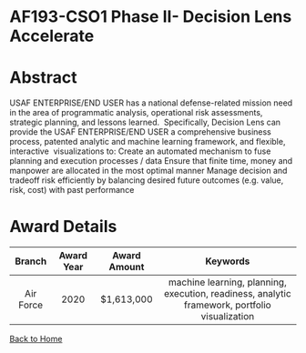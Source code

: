 
AF193-CSO1 Phase II- Decision Lens Accelerate
=============================================

# Abstract


USAF ENTERPRISE/END USER has a national defense-related mission need in the area of programmatic analysis, operational risk assessments, strategic planning, and lessons learned.  Specifically, Decision Lens can provide the USAF ENTERPRISE/END USER a comprehensive business process, patented analytic and machine learning framework, and flexible, interactive  visualizations to: Create an automated mechanism to fuse planning and execution processes / data Ensure that finite time, money and manpower are allocated in the most optimal manner Manage decision and tradeoff risk efficiently by balancing desired future outcomes (e.g. value, risk, cost) with past performance  

# Award Details

|Branch|Award Year|Award Amount|Keywords|
| :---: | :---: | :---: | :---: |
|Air Force|2020|$1,613,000|machine learning, planning, execution, readiness, analytic framework, portfolio visualization|
  
  


[Back to Home](https://github.com/chrischow/dod_sbir_awards#1678)